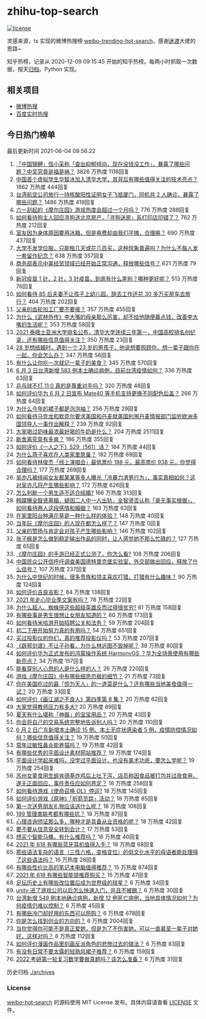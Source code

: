 # zhihu-top-search

[![license](https://img.shields.io/github/license/Arrackisarookie/zhihu-top-search)](https://github.com/Arrackisarookie/zhihu-top-search/blob/master/LICENSE)

灵感来源，ts 实现的微博热搜榜 [weibo-trending-hot-search](https://github.com/justjavac/weibo-trending-hot-search)，感谢[迷渡](https://github.com/justjavac)大佬的思路~

知乎热榜，记录从 2020-12-09 09:15:45 开始的知乎热榜。每两小时抓取一次数据，按天[归档](./archives)。Python 实现。

## 相关项目
+ [微博热搜](https://github.com/Arrackisarookie/weibo-hot-search)
+ [百度实时热搜](https://github.com/Arrackisarookie/baidu-hot-search)

## 今日热门榜单

<!-- Rank Begin -->

最后更新时间 2021-06-04 09:56:22

1. [「中国锦鲤」信小呆称「查出抑郁倾向，现在没钱没工作」，暴露了哪些问题？中奖究竟是福是祸？](https://www.zhihu.com/question/462894547) 3826 万热度 1118回复
1. [中国首个虚拟学生华智冰加入清华大学，其背后有哪些值得关注的技术亮点？](https://www.zhihu.com/question/462748133) 1862 万热度 444回复
1. [台湾航空公司放行一持核酸阳性证明女子飞抵厦门，同机共 2 人确诊，暴露了哪些问题？](https://www.zhihu.com/question/462921250) 1486 万热度 419回复
1. [六一刮起的《摩尔庄园》游戏热度会超过一个月吗？](https://www.zhihu.com/question/462627134) 776 万热度 288回复
1. [如何看待狗主人回应寻狗送北京房产，「寻狗送房」系打印店印错了？](https://www.zhihu.com/question/462885049) 762 万热度 212回复
1. [室友因为身体原因要用冰箱，但是电费却由我们平摊，合理嘛？](https://www.zhihu.com/question/420797339) 690 万热度 437回复
1. [大学不发学位服，只能租几天或花几百买，这种现象普遍吗？为什么不每人发一套留作纪念？](https://www.zhihu.com/question/461692269) 638 万热度 357回复
1. [商务部表示中美经贸领域已经开始正常沟通，释放哪些信号？](https://www.zhihu.com/question/462954119) 621 万热度 79回复
1. [新冠疫苗 1 针，2 针，3 针疫苗，到底有什么差别？哪种更好呢？](https://www.zhihu.com/question/460259200) 513 万热度 76回复
1. [如何看待 85 后夫妻不让孩子上幼儿园，辞去工作还花 30 多万买房车去旅行？](https://www.zhihu.com/question/462817977) 404 万热度 202回复
1. [父亲的齿轮加工厂要不要接？](https://www.zhihu.com/question/450893153) 357 万热度 455回复
1. [为什么《武林外传》李大嘴的母亲那么厉害，却不给他随便赢点钱，改善李大嘴的生活呢？](https://www.zhihu.com/question/457235719) 353 万热度 58回复
1. [2021 泰晤士亚洲大学排名公布，清华大学连续三年第一，中国高校排名创纪录，还有哪些信息值得关注？](https://www.zhihu.com/question/462798197) 350 万热度 23回复
1. [28 岁想结婚时，遇到一个 23 岁的男孩子，他说想要照顾你，想一辈子跟你在一起，你会怎么办？](https://www.zhihu.com/question/462023937) 347 万热度 56回复
1. [有什么让你吃一次就记一辈子的美食？](https://www.zhihu.com/question/442763529) 345 万热度 570回复
1. [6 月 3 日台湾新增 583 例本土确诊病例，目前台湾疫情如何？](https://www.zhihu.com/question/462951292) 336 万热度 63回复
1. [乒乓球不打 11:0 真的是尊重对手吗？](https://www.zhihu.com/question/456861730) 320 万热度 48回复
1. [如何评价华为 6 月 2 日宣布 Mate40 等手机支持更换不同配色后盖？](https://www.zhihu.com/question/462906466) 266 万热度 64回复
1. [为什么今年的裙子都是泡泡袖？](https://www.zhihu.com/question/397465205) 256 万热度 29回复
1. [如何看待马克龙和默克尔要求美国和丹麦就美国利用丹麦情报部门监听欧洲多国领导人一事作出解释？](https://www.zhihu.com/question/462544852) 239 万热度 92回复
1. [大家喝过奶味最浓最好喝的牛奶是什么？](https://www.zhihu.com/question/300989157) 204 万热度 2511回复
1. [断舍离究竟有多爽？](https://www.zhihu.com/question/446430795) 186 万热度 355回复
1. [如何评价《一人之下》529（561）话？](https://www.zhihu.com/question/463000516) 184 万热度 44回复
1. [为什么燕子喜欢在人类家里筑巢？](https://www.zhihu.com/question/61879411) 182 万热度 69回复
1. [如何看待林俊杰「线上演唱会」最低票价 188 元，最高票价 938 元，你觉得合理吗？](https://www.zhihu.com/question/462572669) 177 万热度 269回复
1. [吴亦凡被绯闻女友都某某等多人曝光「冷暴力渣男行为」，事实真相如何？这对吴亦凡将产生哪些影响？](https://www.zhihu.com/question/462797581) 172 万热度 626回复
1. [怎么判断一个男生适不适合结婚?](https://www.zhihu.com/question/374079870) 166 万热度 313回复
1. [韩媒曝全智贤离婚，疑因二人中一人出轨，全智贤否认称「毫无事实根据」，如何看待两人这段感情和婚姻？](https://www.zhihu.com/question/462889562) 163 万热度 63回复
1. [在家里阳台种满花草是一种什么样的体验？](https://www.zhihu.com/question/461296029) 148 万热度 40回复
1. [当年玩《摩尔庄园》的人现在都怎么样了？](https://www.zhihu.com/special/1383800975652642816) 147 万热度 0回复
1. [父亲的赞扬与肯定会对孩子产生哪些影响？](https://www.zhihu.com/question/461189818) 146 万热度 102回复
1. [张子枫是怎么做到稳定输出作品的同时，让人感觉她不那么忙碌的？](https://www.zhihu.com/question/457151092) 127 万热度 65回复
1. [《摩尔庄园》的手游已经正式公测了，你怎么看?](https://www.zhihu.com/question/364430672) 108 万热度 206回复
1. [中国民众公开信呼吁调查美国德特里克堡实验室，外交部做出回应，释放了什么信号？](https://www.zhihu.com/question/462767186) 107 万热度 237回复
1. [为什么中世纪的时候，很多贵族和领主喜欢打猎，打猎有什么趣味？](https://www.zhihu.com/question/403043689) 90 万热度 124回复
1. [如何评价吉良吉影？](https://www.zhihu.com/question/23771796) 84 万热度 138回复
1. [2021 年走心毕业季文案有吗？](https://www.zhihu.com/question/460634739) 78 万热度 22回复
1. [为什么超人、蜘蛛侠这些超级英雄反而过得很贫穷?](https://www.zhihu.com/question/460278007) 61 万热度 158回复
1. [有哪些事是男生很想让女朋友知道的？](https://www.zhihu.com/question/426854994) 60 万热度 173回复
1. [如何看待米哈游开始招聘公关和法务？](https://www.zhihu.com/question/462619970) 59 万热度 204回复
1. [初二下册开始努力真的有用吗？](https://www.zhihu.com/question/455855332) 54 万热度 651回复
1. [买过投影仪的你们，真的推荐投影仪吗？](https://www.zhihu.com/question/437319206) 53 万热度 207回复
1. [《辟邪剑谱》不让子孙看，为什么林远图不毁掉呢？](https://www.zhihu.com/question/462706805) 38 万热度 80回复
1. [如何评价华为正式发布的鸿蒙操作系统 HarmonyOS ？华为全场景使用有哪些新亮点？](https://www.zhihu.com/question/462809074) 34 万热度 157回复
1. [能看穿别人心思的人是什么样的人？](https://www.zhihu.com/question/27095943) 26 万热度 220回复
1. [游戏《摩尔庄园》中有哪些细思恐极的细节？](https://www.zhihu.com/question/334609345) 21 万热度 73回复
1. [你在美国吃过的最「惊为天人」的一道菜是什么？还有哪些当地美食值得一试？](https://www.zhihu.com/question/460654800) 20 万热度 33回复
1. [如何评价《画江湖之不良人》第四季第 8 集？](https://www.zhihu.com/question/461641669) 20 万热度 62回复
1. [大家觉得教师压力有多大?](https://www.zhihu.com/question/458760853) 20 万热度 89回复
1. [夏天有什么堪称「神器」的宝宝用品？](https://www.zhihu.com/question/462733814) 20 万热度 43回复
1. [你会将自己的交易系统完整地告诉别人吗？](https://www.zhihu.com/question/462350634) 20 万热度 110回复
1. [6 月 2 日广东新增本土确诊 15 例、本土无症状感染者 5 例，疫情防控情况如何？哪些信息值得关注？](https://www.zhihu.com/question/462877155) 19 万热度 50回复
1. [常年过敏性鼻炎能养猫吗？](https://www.zhihu.com/question/462337268) 19 万热度 42回复
1. [有哪些优秀的平面设计素材网站推荐？](https://www.zhihu.com/question/20396362) 19 万热度 174回复
1. [平面设计学起来难吗，没学过平面设计，也没有美术功底，要怎么学呢？](https://www.zhihu.com/question/326924848) 19 万热度 254回复
1. [苏州女童食用生蛆肯德基炸鸡后上吐下泻，店员称因食品被打包并过夜食用，遂无正面回应，事件责任应如何界定？](https://www.zhihu.com/question/462747978) 18 万热度 258回复
1. [如何看待游戏《使命召唤 OL》停运?](https://www.zhihu.com/question/462358079) 18 万热度 145回复
1. [如何评价游戏《原神》「折箭觅踪」活动？](https://www.zhihu.com/question/461653474) 18 万热度 85回复
1. [第一次送男朋友礼物应该送什么呢？](https://www.zhihu.com/question/320207842) 18 万热度 108回复
1. [199 管理类联考都有哪些坑？](https://www.zhihu.com/question/312937027) 18 万热度 87回复
1. [心理咨询师证那么多，哪种才是具备从业资格的呢？](https://www.zhihu.com/question/454026159) 18 万热度 42回复
1. [要不要从信息安全转到会计？](https://www.zhihu.com/question/461034988) 17 万热度 53回复
1. [想买个智能马桶，有什么推荐吗？](https://www.zhihu.com/question/399692624) 16 万热度 40回复
1. [2021 年 618 有哪些蓝牙耳机值得入手？](https://www.zhihu.com/question/457255296) 16 万热度 68回复
1. [那些语法复杂的语言（三性六格，变格变位）的低文化水平的母语者能处理得了这些语法吗？](https://www.zhihu.com/question/461259217) 16 万热度 28回复
1. [有哪些性价比高的笔记本电脑值得推荐？](https://www.zhihu.com/question/322974536) 15 万热度 874回复
1. [2021 年 618 有哪些智能锁推荐购买？](https://www.zhihu.com/question/462783325) 15 万热度 47回复
1. [足坛历史上有哪些改位置后成为世界级的球星？](https://www.zhihu.com/question/461055224) 6 万热度 34回复
1. [unity 进了游戏公司以后怎么快速入门，并且不被踢？](https://www.zhihu.com/question/458839849) 6 万热度 30回复
1. [台湾新增 549 例本地确诊病例，新增 12 例死亡病例，当地具体情况如何？为何疫情仍难以控制？](https://www.zhihu.com/question/462760470) 6 万热度 45回复
1. [有哪些冷门却好用的东西可以网购？](https://www.zhihu.com/question/31755025) 6 万热度 678回复
1. [你是怎么找到创业的方向的？](https://www.zhihu.com/question/25857988) 6 万热度 2004回复
1. [当你觉得你可能不是真正爱她，但是为了不伤害她，可以一直甚至一辈子对她好，这样对吗？](https://www.zhihu.com/question/461770485) 6 万热度 112回复
1. [如何评价漫画作品里刻画反派角色的悲惨过去的做法？](https://www.zhihu.com/question/462901330) 6 万热度 83回复
1. [有没有日常不要太露的轻熟风裙子推荐？](https://www.zhihu.com/question/323077384) 6 万热度 159回复
1. [2022 考研第一轮复习数学要做真题吗？该怎么准备？](https://www.zhihu.com/question/462563096) 6 万热度 31回复
<!-- Rank End -->

历史归档 [./archives](./archives)

### License

[weibo-hot-search](https://github.com/Arrackisarookie/zhihu-top-search) 的源码使用 MIT License 发布。具体内容请查看 [LICENSE](./LICENSE) 文件。
